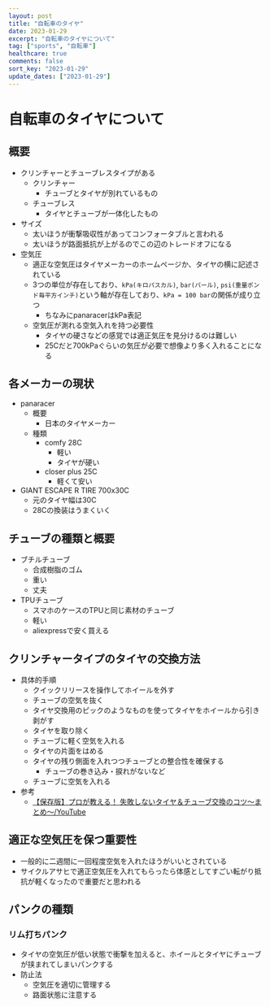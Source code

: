 ```yaml
---
layout: post
title: "自転車のタイヤ"
date: 2023-01-29
excerpt: "自転車のタイヤについて"
tag: ["sports", "自転車"]
healthcare: true
comments: false
sort_key: "2023-01-29"
update_dates: ["2023-01-29"]
---
```


# 自転車のタイヤについて

## 概要
 - クリンチャーとチューブレスタイプがある
   - クリンチャー
     - チューブとタイヤが別れているもの
   - チューブレス
     - タイヤとチューブが一体化したもの
 - サイズ
   - 太いほうが衝撃吸収性があってコンフォータブルと言われる
   - 太いほうが路面抵抗が上がるのでこの辺のトレードオフになる
 - 空気圧
   - 適正な空気圧はタイヤメーカーのホームページか、タイヤの横に記述されている  
   - 3つの単位が存在しており、`kPa(キロパスカル)`, `bar(バール)`, `psi(重量ポンド毎平方インチ)`という軸が存在しており、`kPa = 100 bar`の関係が成り立つ
     - ちなみにpanaracerはkPa表記
   - 空気圧が測れる空気入れを持つ必要性
     - タイヤの硬さなどの感覚では適正気圧を見分けるのは難しい
     - 25Cだと700kPaぐらいの気圧が必要で想像より多く入れることになる

## 各メーカーの現状
 - panaracer
   - 概要
     - 日本のタイヤメーカー
   - 種類
     - comfy 28C
       - 軽い
       - タイヤが硬い
     - closer plus 25C
       - 軽くて安い
 - GIANT ESCAPE R TIRE 700x30C
   - 元のタイヤ幅は30C
   - 28Cの換装はうまくいく

## チューブの種類と概要
 - ブチルチューブ
   - 合成樹脂のゴム
   - 重い
   - 丈夫
 - TPUチューブ
   - スマホのケースのTPUと同じ素材のチューブ
   - 軽い
   - aliexpressで安く買える

## クリンチャータイプのタイヤの交換方法
 - 具体的手順
   - クイックリリースを操作してホイールを外す
   - チューブの空気を抜く
   - タイヤ交換用のピックのようなものを使ってタイヤをホイールから引き剥がす
   - タイヤを取り除く
   - チューブに軽く空気を入れる
   - タイヤの片面をはめる
   - タイヤの残り側面を入れつつチューブとの整合性を確保する
     - チューブの巻き込み・捩れがないなど
   - チューブに空気を入れる
 - 参考
   - [【保存版】プロが教える！ 失敗しないタイヤ＆チューブ交換のコツ〜まとめ〜/YouTube](https://www.youtube.com/watch?v=h9R0G6SrcgE&ab_channel=CycleSports)

## 適正な空気圧を保つ重要性
 - 一般的に二週間に一回程度空気を入れたほうがいいとされている
 - サイクルアサヒで適正空気圧を入れてもらったら体感としてすごい転がり抵抗が軽くなったので重要だと思われる

## パンクの種類

### リム打ちパンク
 - タイヤの空気圧が低い状態で衝撃を加えると、ホイールとタイヤにチューブが挟まれてしまいパンクする
 - 防止法
   - 空気圧を適切に管理する
   - 路面状態に注意する
